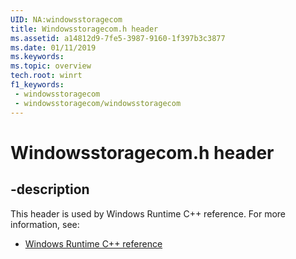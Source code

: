 ```yaml
---
UID: NA:windowsstoragecom
title: Windowsstoragecom.h header
ms.assetid: a14812d9-7fe5-3987-9160-1f397b3c3877
ms.date: 01/11/2019
ms.keywords: 
ms.topic: overview
tech.root: winrt
f1_keywords:
 - windowsstoragecom
 - windowsstoragecom/windowsstoragecom
---
```


# Windowsstoragecom.h header


## -description

This header is used by Windows Runtime C++ reference. For more information, see:

- [Windows Runtime C++ reference](../_winrt/index.md)

